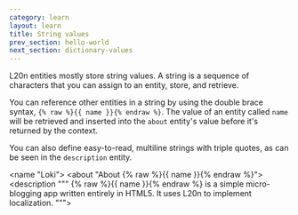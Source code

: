 ```yaml
---
category: learn
layout: learn
title: String values
prev_section: hello-world
next_section: dictionary-values
---
```


<section class="clearfix">
	<div class="left">
		<p>L20n entities mostly store string values. A string is a sequence of characters that you can assign to an entity, store, and retrieve.</p>
		<p>You can reference other entities in a string by using the double brace syntax, <code>{% raw %}{{ name }}{% endraw %}</code>.  The value of an entity called <code>name</code> will be retrieved and inserted into the <code>about</code> entity's value before it's returned by the context.</p>
		<p>You can also define easy-to-read, multiline strings with triple quotes, as can be seen in the <code>description</code> entity.</p>
	</div>
	<div class="right">
		<div class="editor sourceEditor height15"
		  id="sourceEditor1"
		  data-source="sourceEditor1"
		  data-output="output1"
		>&lt;name "Loki"&gt;
&lt;about "About {% raw %}{{ name }}{% endraw %}"&gt;
&lt;description """
  {% raw %}{{ name }}{% endraw %} is a simple micro-blogging
  app written entirely in HTML5.  It uses
  L20n to implement localization.
"""&gt;
		</div>
		<dl id="output1">
		</dl>
	</div>
</section>
